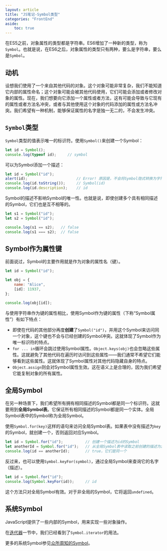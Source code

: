 ```yaml
---
layout: article
title: "JS笔记-Symbol类型"
categories: "FrontEnd"
aside:
    toc: true
---
```


在ES5之前，对象属性的类型都是字符串。ES6增加了一种新的类型，称为`Symbol`。也就是说，在ES6之后，对象属性的类型只有两种，要么是字符串，要么是`Symbol`。

## 动机
设想我们使用了一个来自其他代码的对象。这个对象可能非常复杂，我们不能知道它内部的属性命名；这个对象可能会被其他代码使用，它们可能会添加或者修改对象的属性。现在，我们想要向它添加一个属性或者方法，这有可能会导致与它现有的属性或者方法名冲突，或者与其他使用这个对象的代码添加的属性或方法名冲突。我们希望有一种机制，能够保证属性的名字是独一无二的，不会发生冲突。

## `Symbol`类型
`Symbol`类型的值表示唯一的标识符。使用`Symbol()`来创建一个Symbol：
``` js
let id = Symbol();
console.log(typeof id);     // symbol
```
可以为Symbol添加一个描述：
``` js
let id = Symbol("id");
alert(id);                      // Error! 原因是，不会将Symbol隐式转换为字符串
console.log(id.toString());     // Symbol(id)
console.log(id.description);    // id
```
Symbol的描述不影响Symbol的唯一性。也就是说，即使创建多个具有相同描述的Symbol，它们也是互不相等的。
``` js
let s1 = Symbol("id");
let s2 = Symbol("id");

console.log(s1 == s2);   // false
console.log(s1 === s2);  // false
```

## Symbol作为属性键
前面说过，Symbol的主要作用就是作为对象的属性名（键）。
``` js
let id = Symbol("id");

let obj = {
    name: "Alice",
    [id]: 11937,
};

console.log(obj[id]);
```
与使用字符串作为键的属性相比，使用Symbol作为键的属性（下称“Symbol属性”）有如下特点：
- 即使在代码的其他部分再度**创建**了`Symbol("id")`，并用这个Symbol来访问同一个对象，这个键也不会与已经创建的Symbol冲突。这就体现了Symbol作为唯一标识符的特点。
- `for ... in`循环会跳过使用Symbol属性。`Object.keys(obj)`也会忽略这些属性。这就避免了其他代码在遍历时访问到这些属性——我们通常不希望它们能够看到这些属性。这就体现了Symbol属性对其他代码隐藏自身的特点。
- `Object.assign`则会对Symbol属性生效。这在语义上是合理的，因为我们希望它能复制对象的所有属性。

## 全局Symbol
在另一种场景下，我们希望所有拥有相同描述的Symbol都是同一个标识符。这就要用到**全局Symbol表**。它保证所有相同描述的Symbol都是同一个实体。全局Symbol表中的Symbol称为全局Symbol。

使用`Symbol.for(key)`这样的语句来访问全局Symbol表。如果表中没有描述为`key`的Symbol，就创建一个，否则返回对应Symbol。
``` js
let id = Symbol.for("id");          // 创建一个描述为id的Symbol
let anotherId = Symbol.for("id");   // 从全局Symbol表中读取之前创建的描述为id的Symbol
console.log(id == anotherId);       // true，它们是同一个
```

反过来，也可以使用`Symbol.keyFor(symbol)`，通过全局Symbol来查询它的名字（描述）。
``` js
let id = Symbol.for("id");
console.log(Symbol.keyFor(id));     // id
```
这个方法只对全局Symbol有效。对于非全局的Symbol，它将返回`undefined`。

## 系统Symbol
JavaScript提供了一些内部的Symbol，用来实现一些对象操作。

在[迭代器](/frontend/2020/08/07/JS-data-structure.html#symboliterator)一节中，我们已经看到了`Symbol.iterator`的用法。

更多的系统Symbol参见[众所周知的Symbol](https://tc39.es/ecma262/#sec-well-known-symbols)。



